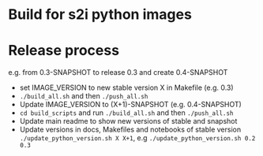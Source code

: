 # Build for s2i python images

# Release process

e.g. from 0.3-SNAPSHOT to release 0.3 and create 0.4-SNAPSHOT

 * set IMAGE_VERSION to new stable version X in Makefile (e.g. 0.3)
 * ```./build_all.sh``` and then ```./push_all.sh```
 * Update IMAGE_VERSION to (X+1)-SNAPSHOT (e.g. 0.4-SNAPSHOT)
 * ```cd build_scripts``` and run ```./build_all.sh``` and then ```./push_all.sh```
 * Update main readme to show new versions of stable and snapshot
 * Update versions in docs, Makefiles and notebooks of stable version
    ``` ./update_python_version.sh X X+1```, e.g ```./update_python_version.sh 0.2 0.3```





